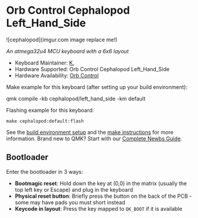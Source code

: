 # Orb Control Cephalopod Left_Hand_Side

![cephalopod](imgur.com image replace me!)

*An atmega32u4 MCU keyboard with a 6x6 layout*

* Keyboard Maintainer: [K.](https://github.com/OrbControl)
* Hardware Supported: Orb Control Cephalopod Left_Hand_Side
* Hardware Availability: [Orb Control](https://OrbControl.com)

Make example for this keyboard (after setting up your build environment):

qmk compile -kb cephalopod/left_hand_side -km default

Flashing example for this keyboard:

    make cephalopod:default:flash

See the [build environment setup](https://docs.qmk.fm/#/getting_started_build_tools) and the [make instructions](https://docs.qmk.fm/#/getting_started_make_guide) for more information. Brand new to QMK? Start with our [Complete Newbs Guide](https://docs.qmk.fm/#/newbs).

## Bootloader

Enter the bootloader in 3 ways:

* **Bootmagic reset**: Hold down the key at (0,0) in the matrix (usually the top left key or Escape) and plug in the keyboard
* **Physical reset button**: Briefly press the button on the back of the PCB - some may have pads you must short instead
* **Keycode in layout**: Press the key mapped to `QK_BOOT` if it is available
